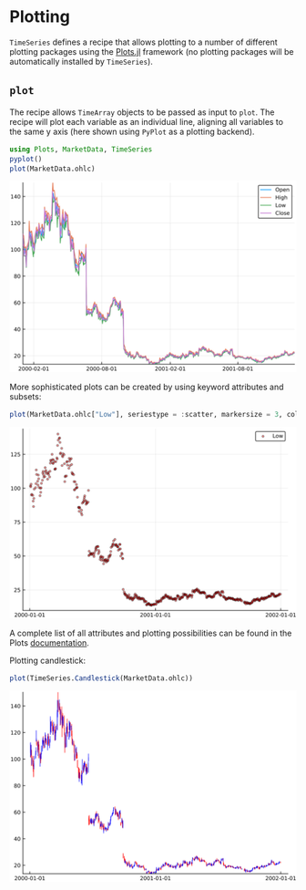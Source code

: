 # Plotting

`TimeSeries` defines a recipe that allows plotting to a number of
different plotting packages using the
[Plots.jl](https://github.com/JuliaPlots/Plots.jl) framework
(no plotting packages will be automatically installed by `TimeSeries`).

## `plot`

The recipe allows `TimeArray` objects to be passed as input to `plot`. The
recipe will plot each variable as an individual line, aligning all
variables to the same y axis (here shown using `PyPlot` as a plotting
backend).

```julia
using Plots, MarketData, TimeSeries
pyplot()
plot(MarketData.ohlc)
```

![image](images/basicplot.svg)

More sophisticated plots can be created by using keyword attributes and
subsets:

```julia
plot(MarketData.ohlc["Low"], seriestype = :scatter, markersize = 3, color = :red, markeralpha = 0.4, grid = true)
```

![image](images/complexplot.svg)

A complete list of all attributes and plotting possibilities can be
found in the Plots
[documentation](http://docs.juliaplots.org/latest/supported/).


Plotting candlestick:

```julia
plot(TimeSeries.Candlestick(MarketData.ohlc))
```

![image](images/candlestick.svg)
